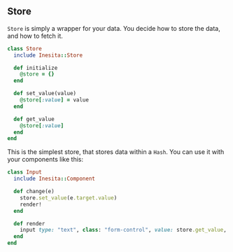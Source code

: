 ## Store

`Store` is simply a wrapper for your data. You decide how to store the data, and how to fetch it.

```ruby
class Store
  include Inesita::Store

  def initialize
    @store = {}
  end

  def set_value(value)
    @store[:value] = value
  end

  def get_value
    @store[:value]
  end
end
```

This is the simplest store, that stores data within a `Hash`. You can use it with your components like this:

```ruby
class Input
  include Inesita::Component

  def change(e)
    store.set_value(e.target.value)
    render!
  end

  def render
    input type: "text", class: "form-control", value: store.get_value, onchange: method(:change)
  end
end
```
